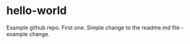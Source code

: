 # hello-world
Example github repo. First one.
Simple change to the readme.md file - example change.
